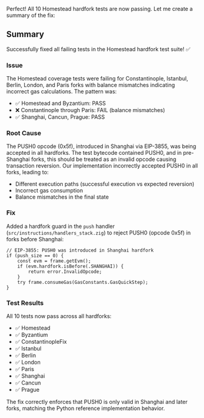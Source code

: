 Perfect! All 10 Homestead hardfork tests are now passing. Let me create a summary of the fix:

## Summary

Successfully fixed all failing tests in the Homestead hardfork test suite! ✅

### Issue
The Homestead coverage tests were failing for Constantinople, Istanbul, Berlin, London, and Paris forks with balance mismatches indicating incorrect gas calculations. The pattern was:
- ✅ Homestead and Byzantium: PASS
- ❌ Constantinople through Paris: FAIL (balance mismatches)
- ✅ Shanghai, Cancun, Prague: PASS

### Root Cause
The PUSH0 opcode (0x5f), introduced in Shanghai via EIP-3855, was being accepted in all hardforks. The test bytecode contained PUSH0, and in pre-Shanghai forks, this should be treated as an invalid opcode causing transaction reversion. Our implementation incorrectly accepted PUSH0 in all forks, leading to:
- Different execution paths (successful execution vs expected reversion)
- Incorrect gas consumption
- Balance mismatches in the final state

### Fix
Added a hardfork guard in the `push` handler (`src/instructions/handlers_stack.zig`) to reject PUSH0 (opcode 0x5f) in forks before Shanghai:

```zig
// EIP-3855: PUSH0 was introduced in Shanghai hardfork
if (push_size == 0) {
    const evm = frame.getEvm();
    if (evm.hardfork.isBefore(.SHANGHAI)) {
        return error.InvalidOpcode;
    }
    try frame.consumeGas(GasConstants.GasQuickStep);
}
```

### Test Results
All 10 tests now pass across all hardforks:
- ✅ Homestead
- ✅ Byzantium
- ✅ ConstantinopleFix
- ✅ Istanbul
- ✅ Berlin
- ✅ London
- ✅ Paris
- ✅ Shanghai
- ✅ Cancun
- ✅ Prague

The fix correctly enforces that PUSH0 is only valid in Shanghai and later forks, matching the Python reference implementation behavior.